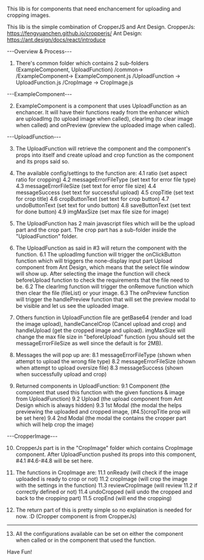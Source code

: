 This lib is for components that need enchancement for uploading and cropping images.

This lib is the simple combination of CropperJS and Ant Design.
CropperJs: https://fengyuanchen.github.io/cropperjs/
Ant Design: https://ant.design/docs/react/introduce

---Overview & Process---

1. There's common folder which contains 2 sub-folders (ExampleComponent, UploadFunction)
    /common->
            /ExampleComponent->
                              ExampleComponent.js
            /UploadFunction  ->
                              UploadFunction.js
                              /CropImage          ->
                                                  CropImage.js
  
---ExampleComponent---

2. ExampleComponent is a component that uses UploadFunction as an enchancer. It will have their functions ready from the enhancer which are uploadImg (to upload image when called), clearImg (to clear image when called) and onPreview (preview the uploaded image when called).
  
---UploadFunction---

3. The UploadFunction will retrieve the component and the component's props into itself and create upload and crop function as the component and its props said so. 

4. The available config/settings to the function are:
    4.1 ratio (set aspect ratio for cropping)
    4.2 messageErrorFileType (set text for error file type)
    4.3 messageErrorFileSize (set text for error file size)
    4.4 messageSuccess (set text for successful upload)
    4.5 cropTitle (set text for crop title)
    4.6 cropButtonText (set text for crop button)
    4.7 undoButtonText (set text for undo button)
    4.8 saveButtonText (set text for done button)
    4.9 imgMaxSize (set max file size for image)

5. The UploadFunction has 2 main javascript files which will be the upload part and the crop part. The crop part has a sub-folder inside the "UploadFunction" folder.

6. The UploadFunction as said in #3 will return the component with the function. 
    6.1 The uploadImg function will trigger the onClickButton function which will triggers the none-display input part Upload component from Ant Design, which means that the select file window will show up. After selecting the image the function will check beforeUpload function to check the requirements that the file need to be.
    6.2 The clearImg function will trigger the onRemove function which then clear the file (fileList) or your image.
    6.3 The onPreview function will trigger the handlePreview function that will set the preview modal to be visible and let us see the uploaded image.

7. Others function in UploadFunction file are getBase64 (render and load the image upload), handleCancelCrop (Cancel upload and crop) and handleUpload (get the cropped image and upload). imgMaxSize will change the max file size in "beforeUpload" function (you should set the messageErrorFileSize as well since the default is for 2MB).

8. Messages the will pop up are:
    8.1 messageErrorFileType (shown when attempt to upload the wrong file type)
    8.2 messageErrorFileSize (shown when attempt to upload oversize file)
    8.3 messageSuccess (shown when successfully upload and crop)

9. Returned components in UploadFunction:
    9.1 Component (the component that used this function with the given functions & image from UploadFunction)
    9.2 Upload (the upload component from Ant Design which is always hidden)
    9.3 1st Modal (the modal the helps previewing the uploaded and cropped image, (#4.5)cropTitle prop will be set here)
    9.4 2nd Modal (the modal the contains the cropper part which will help crop the image)
    
---CropperImage---

10. CropperJs part is in the "CropImage" folder which contains CropImage component. After UploadFunction pushed its props into this component, #4.1 #4.6-#4.8 will be set here. 

11. The functions in CropImage are:
    11.1 onReady (will check if the image uploaded is ready to crop or not)
    11.2 cropImage (will crop the image with the settings in the function)
    11.3 reviewCropImage (will review 11.2 if correctly defined or not)
    11.4 undoCropped (will undo the cropped and back to the cropping part)
    11.5 cropEnd (will end the cropping)

12. The return part of this is pretty simple so no explaination is needed for now. :D (Cropper component is from CropperJs)
  
------
13. All the configurations available can be set on either the component when called or in the component that used the function.
  
Have Fun! 
